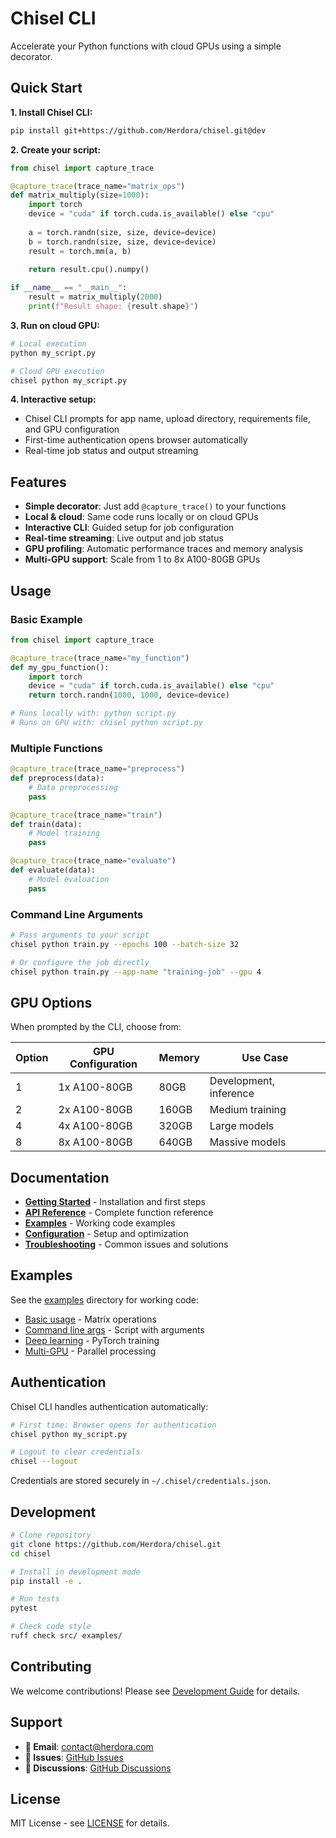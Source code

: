 # Chisel CLI

Accelerate your Python functions with cloud GPUs using a simple decorator.

## Quick Start

**1. Install Chisel CLI:**
```bash
pip install git+https://github.com/Herdora/chisel.git@dev
```

**2. Create your script:**
```python
from chisel import capture_trace

@capture_trace(trace_name="matrix_ops")
def matrix_multiply(size=1000):
    import torch
    device = "cuda" if torch.cuda.is_available() else "cpu"
    
    a = torch.randn(size, size, device=device)
    b = torch.randn(size, size, device=device)
    result = torch.mm(a, b)
    
    return result.cpu().numpy()

if __name__ == "__main__":
    result = matrix_multiply(2000)
    print(f"Result shape: {result.shape}")
```

**3. Run on cloud GPU:**
```bash
# Local execution
python my_script.py

# Cloud GPU execution
chisel python my_script.py
```

**4. Interactive setup:**
- Chisel CLI prompts for app name, upload directory, requirements file, and GPU configuration
- First-time authentication opens browser automatically
- Real-time job status and output streaming

## Features

- **Simple decorator**: Just add `@capture_trace()` to your functions
- **Local & cloud**: Same code runs locally or on cloud GPUs
- **Interactive CLI**: Guided setup for job configuration
- **Real-time streaming**: Live output and job status
- **GPU profiling**: Automatic performance traces and memory analysis
- **Multi-GPU support**: Scale from 1 to 8x A100-80GB GPUs

## Usage

### Basic Example

```python
from chisel import capture_trace

@capture_trace(trace_name="my_function")
def my_gpu_function():
    import torch
    device = "cuda" if torch.cuda.is_available() else "cpu"
    return torch.randn(1000, 1000, device=device)

# Runs locally with: python script.py
# Runs on GPU with: chisel python script.py
```

### Multiple Functions

```python
@capture_trace(trace_name="preprocess")
def preprocess(data): 
    # Data preprocessing
    pass

@capture_trace(trace_name="train")  
def train(data): 
    # Model training
    pass

@capture_trace(trace_name="evaluate")
def evaluate(data): 
    # Model evaluation
    pass
```

### Command Line Arguments

```bash
# Pass arguments to your script
chisel python train.py --epochs 100 --batch-size 32

# Or configure the job directly
chisel python train.py --app-name "training-job" --gpu 4
```

## GPU Options

When prompted by the CLI, choose from:

| Option | GPU Configuration | Memory | Use Case               |
| ------ | ----------------- | ------ | ---------------------- |
| 1      | 1x A100-80GB      | 80GB   | Development, inference |
| 2      | 2x A100-80GB      | 160GB  | Medium training        |
| 4      | 4x A100-80GB      | 320GB  | Large models           |
| 8      | 8x A100-80GB      | 640GB  | Massive models         |

## Documentation

- **[Getting Started](docs/getting-started.md)** - Installation and first steps
- **[API Reference](docs/api-reference.md)** - Complete function reference
- **[Examples](docs/examples.md)** - Working code examples
- **[Configuration](docs/configuration.md)** - Setup and optimization
- **[Troubleshooting](docs/troubleshooting.md)** - Common issues and solutions

## Examples

See the [examples](examples/) directory for working code:

- [Basic usage](examples/simple_example.py) - Matrix operations
- [Command line args](examples/args_example.py) - Script with arguments
- [Deep learning](docs/examples.md#deep-learning) - PyTorch training
- [Multi-GPU](docs/examples.md#multi-gpu) - Parallel processing

## Authentication

Chisel CLI handles authentication automatically:

```bash
# First time: Browser opens for authentication
chisel python my_script.py

# Logout to clear credentials
chisel --logout
```

Credentials are stored securely in `~/.chisel/credentials.json`.

## Development

```bash
# Clone repository
git clone https://github.com/Herdora/chisel.git
cd chisel

# Install in development mode
pip install -e .

# Run tests
pytest

# Check code style
ruff check src/ examples/
```

## Contributing

We welcome contributions! Please see [Development Guide](docs/development.md) for details.

## Support

- **📧 Email**: [contact@herdora.com](mailto:contact@herdora.com)
- **🐛 Issues**: [GitHub Issues](https://github.com/Herdora/chisel/issues)
- **💬 Discussions**: [GitHub Discussions](https://github.com/Herdora/chisel/discussions)

## License

MIT License - see [LICENSE](LICENSE) for details.